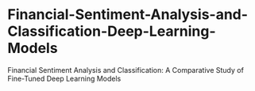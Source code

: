 # Financial-Sentiment-Analysis-and-Classification-Deep-Learning-Models
Financial Sentiment Analysis and Classification: A Comparative Study of Fine-Tuned Deep Learning Models
